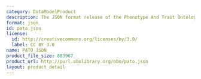 ```yaml
---
category: DataModelProduct
description: The JSON format release of the Phenotype And Trait Ontology.
format: json
id: pato.json
license:
  id: http://creativecommons.org/licenses/by/3.0/
  label: CC BY 3.0
name: PATO JSON
product_file_size: 883967
product_url: http://purl.obolibrary.org/obo/pato.json
layout: product_detail
---
```

